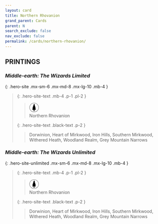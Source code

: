 ```yaml
---
layout: card
title: Northern Rhovanion
grand_parent: Cards
parent: N
search_exclude: false
nav_exclude: false
permalink: /cards/northern-rhovanion/
---
```


## PRINTINGS


### _Middle-earth: The Wizards Limited_

{: .hero-site .mx-sm-6 .mx-md-8 .mx-lg-10 .mb-4 }
> {: .hero-site-text .mb-4 .p-1 .pl-2 }
> > <div class="card-mp"><img src="/assets/images/wilderness.svg"></div>
> > <div class="character-card-name">Northern Rhovanion</div>
>
> {: .hero-site-text .black-text .p-2 }
> > Dorwinion, Heart of Mirkwood, Iron Hills, Southern Mirkwood, Withered Heath, Woodland Realm, Grey Mountain Narrows 
> 

### _Middle-earth: The Wizards Unlimited_

{: .hero-site-unlimited .mx-sm-6 .mx-md-8 .mx-lg-10 .mb-4 }
> {: .hero-site-text .mb-4 .p-1 .pl-2 }
> > <div class="card-mp"><img src="/assets/images/wilderness.svg"></div>
> > <div class="character-card-name">Northern Rhovanion</div>
>
> {: .hero-site-text .black-text .p-2 }
> > Dorwinion, Heart of Mirkwood, Iron Hills, Southern Mirkwood, Withered Heath, Woodland Realm, Grey Mountain Narrows 
> 
